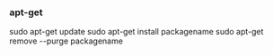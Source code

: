 ### apt-get

sudo apt-get update
sudo apt-get install packagename
sudo apt-get remove --purge packagename
